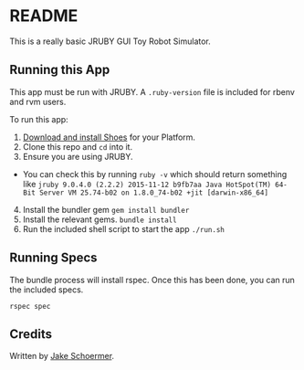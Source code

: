 # README
This is a really basic JRUBY GUI Toy Robot Simulator.

## Running this App
This app must be run with JRUBY. A `.ruby-version` file is included for rbenv and rvm users.

To run this app:

1. [Download and install Shoes](http://shoesrb.com/downloads/) for your Platform.
2. Clone this repo and `cd` into it.
3. Ensure you are using JRUBY.
  * You can check this by running `ruby -v` which should return something like `jruby 9.0.4.0 (2.2.2) 2015-11-12 b9fb7aa Java HotSpot(TM) 64-Bit Server VM 25.74-b02 on 1.8.0_74-b02 +jit [darwin-x86_64]`
4. Install the bundler gem `gem install bundler`
5. Install the relevant gems. `bundle install`
6. Run the included shell script to start the app `./run.sh`

## Running Specs
The bundle process will install rspec. Once this has been done, you can run the included specs.

`rspec spec`

## Credits

Written by [Jake Schoermer](mailto:hello@jakeschoermer.me).
